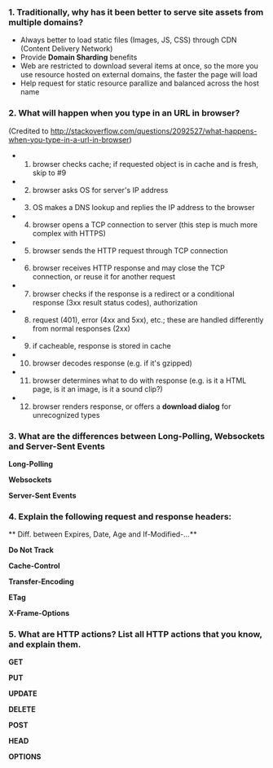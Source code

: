 ### 1. Traditionally, why has it been better to serve site assets from multiple domains?
* Always better to load static files (Images, JS, CSS) through CDN (Content Delivery Network)
* Provide **Domain Sharding** benefits
* Web are restricted to download several items at once, so the more you use resource hosted on external domains, the faster the page will load
* Help request for static resource parallize and balanced across the host name


### 2. What will happen when you type in an URL in browser?
(Credited to http://stackoverflow.com/questions/2092527/what-happens-when-you-type-in-a-url-in-browser)

* 1. browser checks cache; if requested object is in cache and is fresh, skip to #9
* 2. browser asks OS for server's IP address
* 3. OS makes a DNS lookup and replies the IP address to the browser
* 4. browser opens a TCP connection to server (this step is much more complex with HTTPS)
* 5. browser sends the HTTP request through TCP connection
* 6. browser receives HTTP response and may close the TCP connection, or reuse it for another request
* 7. browser checks if the response is a redirect or a conditional response (3xx result status codes), authorization
* 8. request (401), error (4xx and 5xx), etc.; these are handled differently from normal responses (2xx)
* 9. if cacheable, response is stored in cache
* 10. browser decodes response (e.g. if it's gzipped)
* 11. browser determines what to do with response (e.g. is it a HTML page, is it an image, is it a sound clip?)
* 12. browser renders response, or offers a **download dialog** for unrecognized types


### 3. What are the differences between Long-Polling, Websockets and Server-Sent Events

**Long-Polling**

**Websockets**

**Server-Sent Events**


### 4. Explain the following request and response headers:

** Diff. between Expires, Date, Age and If-Modified-...**

**Do Not Track**

**Cache-Control**

**Transfer-Encoding**

**ETag**

**X-Frame-Options**

### 5. What are HTTP actions? List all HTTP actions that you know, and explain them.

**GET**

**PUT**

**UPDATE**

**DELETE**

**POST**

**HEAD**

**OPTIONS**
